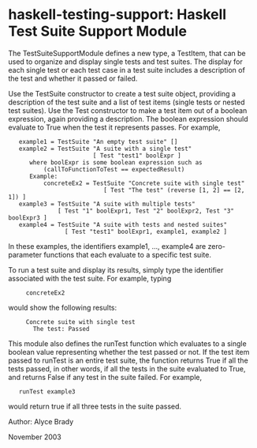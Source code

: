# haskell-testing-support: Haskell Test Suite Support Module

The TestSuiteSupportModule defines a new type, a TestItem, that
can be used to organize and display single tests and test suites.
The display for each single test or each test case in a test suite
includes a description of the test and whether it passed or failed.

Use the TestSuite constructor to create a test suite object,
providing a description of the test suite and a list of test
items (single tests or nested test suites).  Use the Test
constructor to make a test item out of a boolean expression, again
providing a description.  The boolean expression should evaluate
to True when the test it represents passes.
For example, 
```
   example1 = TestSuite "An empty test suite" []
   example2 = TestSuite "A suite with a single test"
                        [ Test "test1" boolExpr ]
      where boolExpr is some boolean expression such as
          (callToFunctionToTest == expectedResult)
      Example:
          concreteEx2 = TestSuite "Concrete suite with single test"
                           [ Test "The test" (reverse [1, 2] == [2, 1]) ]
   example3 = TestSuite "A suite with multiple tests"
              [ Test "1" boolExpr1, Test "2" boolExpr2, Test "3" boolExpr3 ]
   example4 = TestSuite "A suite with tests and nested suites"
                [ Test "test1" boolExpr1, example1, example2 ]
```
In these examples, the identifiers example1, ..., example4 are
zero-parameter functions that each evaluate to a specific test suite.

To run a test suite and display its results, simply type the
identifier associated with the test suite.  For example,
typing
```
     concreteEx2
```
would show the following results:
```
     Concrete suite with single test
       The test: Passed
```

This module also defines the runTest function which evaluates
to a single boolean value representing whether the test passed
or not.  If the test item passed to runTest is an entire test
suite, the function returns True if all the tests passed, in
other words, if all the tests in the suite evaluated to True,
and returns False if any test in the suite failed.
For example,
```
   runTest example3
```
would return true if all three tests in the suite passed.

Author: Alyce Brady

November 2003
